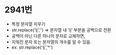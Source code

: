 # 2941번
- 특정 문자열 지우기
- str.replace('lj','') => 문자열 내 'lj' 부분을 공백으로 전환
- 공백이 아닌 다른 하나의 문자로 교체하면,
- 지워진 문자 또는 문자열의 개수를 알 수 있음.
- ex: str.replace('lj','*')
